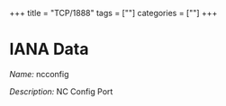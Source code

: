 +++
title = "TCP/1888"
tags = [""]
categories = [""]
+++

# IANA Data

_Name:_ ncconfig

_Description:_ NC Config Port

